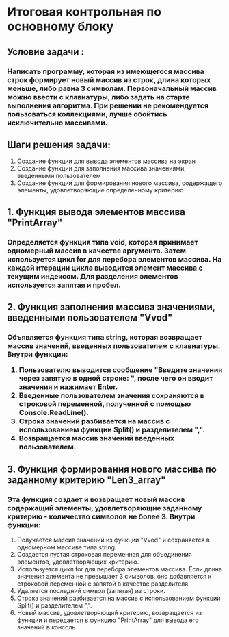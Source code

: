 <h1>Итоговая контрольная по основному блоку </h1>

<h2>Условие задачи : </h2>

<h3> 
Написать программу, которая из имеющегося массива строк формирует новый массив из строк, длина которых меньше, либо равна 3 символам. Первоначальный массив можно ввести с клавиатуры, либо задать на старте выполнения алгоритма. При решении не рекомендуется пользоваться коллекциями, лучше обойтись исключительно массивами.
</h3>


<h2>Шаги решения задачи:</h2>

<ol>
  <li>Создание функции для вывода элементов массива на экран</li>
  <li>Создание функции для заполнения массива значениями, введенными пользователем</li>
  <li>Создание функции для формирования нового массива, содержащего элементы, удовлетворяющие определенному критерию</li>
</ol>

<h2>1. Функция вывода элементов массива "PrintArray"</h2>
<h3>Определяется функция типа void, которая принимает одномерный массив в качестве аргумента. Затем используется цикл for для перебора элементов массива. На каждой итерации цикла выводится элемент массива с текущим индексом. Для разделения элементов используется запятая и пробел.</h3>

<h2>2. Функция заполнения массива значениями, введенными пользователем "Vvod"</h2>
<h3>Объявляется функция типа string, которая возвращает массив значений, введенных пользователем с клавиатуры. Внутри функции:
<ol>
  <li>Пользователю выводится сообщение "Введите значения через запятую в одной строке: ", после чего он вводит значения и нажимает Enter.</li>
  <li>Введенные пользователем значения сохраняются в строковой переменной, полученной с помощью Console.ReadLine().</li>
  <li>Строка значений разбивается на массив с использованием функции Split() и разделителем ",".</li>
  <li>Возвращается массив значений введенных пользователем.</li>
</ol>

<h2>3. Функция формирования нового массива по заданному критерию "Len3_array"</h2>
<h3>Эта функция создает и возвращает новый массив содержащий элементы, удовлетворяющие заданному критерию - количество символов не более 3. Внутри функции:</h3>
<ol>
  <li>Получается массив значений из функции "Vvod" и сохраняется в одномерном массиве типа string.</li>
  <li>Создается пустая строковая переменная для объединения элементов, удовлетворяющих критерию.</li>
  <li>Используется цикл for для перебора элементов массива. Если длина значения элемента не превышает 3 символов, оно добавляется к строковой переменной с запятой в качестве разделителя.</li>
  <li>Удаляется последний символ (запятая) из строки.</li>
  <li>Строка значений разбивается на массив с использованием функции Split() и разделителем ",".</li>
  <li>Новый массив, удовлетворяющий критерию, возвращается из функции и передается в функцию "PrintArray" для вывода его значений в консоль.</li>
</ol>